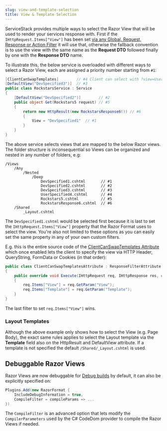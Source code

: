 ```yaml
---
slug: view-and-template-selection
title: View & Template Selection
---
```


ServiceStack provides multiple ways to select the Razor View that will be used to render your services response with. First if the `IHttpRequest.Items["View"]` has been set [via any Global, Request, Response or Action Filter](?id=Order-of-Operations) it will use that, otherwise the fallback convention is to use the view with the same name as the **Request DTO** followed finally by one with the **Response DTO** name.

To illustrate this, the below service is overloaded with different ways to select a Razor View, each are assigned a priority number starting from `#1`:

```csharp
[ClientCanSwapTemplates]        // #4 Client can select with ?view=UserSpecified4
[DefaultView("DevSpecified3")]  // #3 
public class RockstarsService : Service 
{
    [DefaultView("DevSpecified2")]        // #2 
    public object Get(Rockstars5 request) // #5
    {
        return new HttpResult(new RockstarsResponse6()) // #6
        {
            View = "DevSpecified1"  // #1
        }
    }
}
```

The above service selects views that are mapped to the below Razor views. The folder structure is inconsequential so Views can be organized and nested in any number of folders, e.g:

    /Views
        /Any            
            /Nested
                /Deep
                    DevSpecified1.cshtml       // #1
                    DevSpecified2.cshtml       // #2
                    DevSpecified3.cshtml       // #3
                    UserSpecified4.cshtml      // #4
                    Rockstars5.cshtml          // #5
                    RockstarsResponse6.cshtml  // #6
        /Shared
            _Layout.cshtml

The `DevSpecified1.cshtml` would be selected first because it is last to set the `IHttpRequest.Items["View"]` property that the Razor Format uses to select the view. You're also not limited to these options as you can easily set the same property in any of your own custom filters. 

E.g. this is the entire source code of the [ClientCanSwapTemplates Attribute](https://github.com/ServiceStack/ServiceStack/blob/master/src/ServiceStack.ServiceInterface/ClientCanSwapTemplatesAttribute.cs) which once enabled lets the client to specify the view via HTTP Header, QueryString, FormData or Cookies (in that order):

```csharp
public class ClientCanSwapTemplatesAttribute : ResponseFilterAttribute
{
    public override void Execute(IHttpRequest req, IHttpResponse res, object requestDto)
    {
        req.Items["View"] = req.GetParam("View");
        req.Items["Template"] = req.GetParam("Template");
    }
}
```

The last filter to set `req.Items["View"]` wins.

### Layout Templates

Although the above example only shows how to select the View (e.g. Page Body), the exact same rules applies to select the Layout template via the **Template** field also on the HttpResult and DefaultView attribute. If a template is not specified the default `/Shared/_Layout.cshtml` is used.

## Debuggable Razor Views

Razor Views are now debuggable for 
[Debug builds](?id=Debugging#debugmode) by default, it can also be explicitly specified on:

```csharp
Plugins.Add(new RazorFormat {
    IncludeDebugInformation = true,
    CompileFilter = compileParams => ...
})
```

The `CompileFilter` is an advanced option that lets modify the `CompilerParameters` used by the C# CodeDom provider to compile the Razor Views if needed. 

